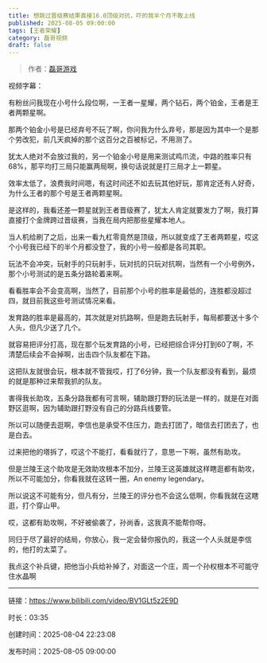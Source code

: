 ```yaml
---
title: 想跳过晋级赛结果直接16.0顶级对抗，吓的我半个月不敢上线
published: 2025-08-05 09:00:00
tags: [王者荣耀]
category: 磊哥视频
draft: false
---
```



> 作者：[磊哥游戏](https://space.bilibili.com/268941858?spm_id_from=333.788.upinfo.head.click)

视频字幕：

有粉丝问我现在小号什么段位啊，一王者一星耀，两个钻石，两个铂金，王者是王者两颗星啊。

那两个铂金小号是已经弃号不玩了啊，你问我为什么弃号，那是因为其中一个是那个劳改犯，前几天疯掉的那个这百分之百被标记，不用测了。

犹太人绝对不会放过我的，另一个铂金小号是用来测试鸡爪流，中路的胜率只有68%，那平均打三局只能赢两局啊，换句话说就是打三局才上一颗星。

效率太低了，浪费我时间嗯，有这时间还不如去玩其他好玩，那肯定还有人好奇，为什么王者的那个号是王者两颗星啊。

是这样的，我看还差一颗星就到王者晋级赛了，犹太人肯定就要发力了啊，我打算直接打个金牌跨过晋级赛，当我在局内把那些星耀本地人。

当人机给刷了之后，出来一看九杠零竟然是顶级，所以就变成了王者两颗星，哎这个小号我已经下的半个月都没登了，我的小号一般都是各司其职。

玩法不会冲突，玩射手的只玩射手，玩对抗的只玩对抗啊，当然有一个小号例外，那个小号测试的是五条分路轮着来啊。

看看胜率会不会变高啊，当然了，目前那个小号的胜率是最低的，连胜都没超过四，就目前我这些号测试情况来看。

发育路的胜率是最高的，其次就是对抗路啊，但是跑去玩射手，每局都要送十多个人头，但凡少送了几个。

就容易把评分打高，现在那个玩发育路的小号，已经把综合评分打到60了啊，不清楚后续会不会掉啊，出击四个队友都在下路。

这把队友就很会玩，根本就不管我哎，打了6分钟，我一个队友都没有看到，最烦的就是那种过来帮我抓的队友。

害得我长助攻，五条分路我都有可言啊，辅助跟打野的玩法是一样的，就是在对面野区逛啊，因为辅助跟打野没有自己的分路兵线要管。

所以可以随便去逛啊，李信也是承受不住压力，跑去打团了，暗信去打团去了，也是白去。

过来把他的塔拆了，哎这个不能打，看看就行了，意思一下啊，虽然有助攻。

但是兰陵王这个助攻是无效助攻根本不加分，兰陵王这英雄就这样瞎逛都有助攻，所以不可能加分，你看我就在这转一圈，An enemy legendary。

所以说这不可能有分，但凡有分，兰陵王的评分也不会这么低啊，你看我就在这瞎逛，打个穿山甲。

哎，这都有助攻啊，不好被偷袭了，孙尚香，这我真不能帮你呀。

同归于尽了最好的结局，你放心，我一定会替你报仇的，我这一个人头就是李信的，他打的太菜了。

我点这个补兵键，把他当小兵给补掉了，对面这一个庄，周一个孙权根本不可能守住水晶啊

---


链接：https://www.bilibili.com/video/BV1GLt5z2E9D



时长：03:35

创建时间：2025-08-04 22:23:08

发布时间：2025-08-05 09:00:00
